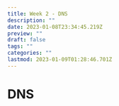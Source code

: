 ```yaml
---
title: Week 2 - DNS
description: ""
date: 2023-01-08T23:34:45.219Z
preview: ""
draft: false
tags: ""
categories: ""
lastmod: 2023-01-09T01:28:46.701Z
---
```

# DNS